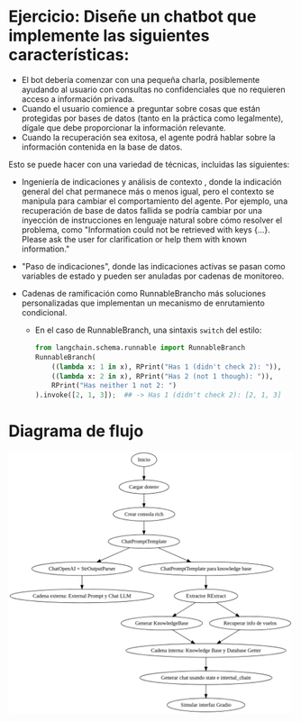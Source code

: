 # Ejercicio: Diseñe un chatbot que implemente las siguientes características:

- El bot debería comenzar con una pequeña charla, posiblemente ayudando al usuario con consultas no confidenciales que no requieren acceso a información privada.
- Cuando el usuario comience a preguntar sobre cosas que están protegidas por bases de datos (tanto en la práctica como legalmente), dígale que debe proporcionar la información relevante.
- Cuando la recuperación sea exitosa, el agente podrá hablar sobre la información contenida en la base de datos.

Esto se puede hacer con una variedad de técnicas, incluidas las siguientes:

- Ingeniería de indicaciones y análisis de contexto , donde la indicación general del chat permanece más o menos igual, pero el contexto se manipula para cambiar el comportamiento del agente. Por ejemplo, una recuperación de base de datos fallida se podría cambiar por una inyección de instrucciones en lenguaje natural sobre cómo resolver el problema, como "Information could not be retrieved with keys {...}. Please ask the user for clarification or help them with known information."

- "Paso de indicaciones", donde las indicaciones activas se pasan como variables de estado y pueden ser anuladas por cadenas de monitoreo.

 
- Cadenas de ramificación como RunnableBrancho más soluciones personalizadas que implementan un mecanismo de enrutamiento condicional.
  - En el caso de RunnableBranch, una sintaxis `switch` del estilo:
    ```python
    from langchain.schema.runnable import RunnableBranch
    RunnableBranch(
        ((lambda x: 1 in x), RPrint("Has 1 (didn't check 2): ")),
        ((lambda x: 2 in x), RPrint("Has 2 (not 1 though): ")),
        RPrint("Has neither 1 not 2: ")
    ).invoke([2, 1, 3]);  ## -> Has 1 (didn't check 2): [2, 1, 3]

# Diagrama de flujo

![Diagrama de flujo](./diagram.png)
